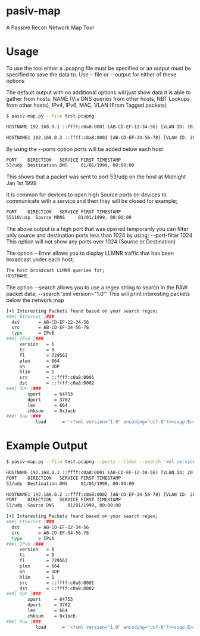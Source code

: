 # pasiv-map
A Passive Recon Network Map Tool

# Usage
To use the tool either a .pcapng file must be specified or an output must be specified to save the data to.
Use --file or --output for either of these options

The default output with no additional options will just show data it is able to gather from hosts. NAME (Via DNS queries from other hosts, NBT Lookups from other hosts), IPv4, IPv6, MAC, VLAN (From Tagged packets)
```bash
$ pasiv-map.py --file test.pcapng

HOSTNAME 192.168.0.1 ::ffff:c0a8:0001 (AB-CD-EF-12-34-56) [VLAN ID: 20]

HOSTNAME1 192.168.0.2 ::ffff:c0a8:0002 (AB-CD-EF-34-56-78) [VLAN ID: 20]
```

By using the --ports option ports will be added below each host
```bash
PORT    DIRECTION   SERVICE FIRST TIMESTAMP
53/udp  Destination DNS     01/01/1999, 00:00:00
```
This shows that a packet was sent to port 53/udp on the host at Midnight Jan 1st 1999

It is common for devices to open high Source ports on devices to communicate with a service and then they will be closed for example;
```bash
PORT    DIRECTION   SERVICE FIRST TIMESTAMP
55110/udp  Source MDNS     01/01/1999, 00:00:00
```
The above output is a high port that was opened temporarily you can filter only source and destination ports less than 1024 by using;
--port-filter 1024
This option will not show any ports over 1024 (Source or Destination)

The option --llmnr allows you to display LLMNR traffic that has been broadcast under each host;
```bash
The host broadcast LLMNR queries for;
HOSTNAME.
```

The option --search allows you to use a regex string to search in the RAW packet data;
--search 'xml version="1.0"'
This will print interesting packets below the network map
```bash
[+] Interesting Packets found based on your search regex;
###[ Ethernet ]###
  dst       = AB-CD-EF-12-34-56
  src       = AB-CD-EF-34-56-78
  type      = IPv6
###[ IPv6 ]###
     version   = 6
     tc        = 0
     fl        = 729563
     plen      = 664
     nh        = UDP
     hlim      = 1
     src       = ::ffff:c0a8:0001
     dst       = ::ffff:c0a8:0002
###[ UDP ]###
        sport     = 64753
        dport     = 3702
        len       = 664
        chksum    = 0x1acb
###[ Raw ]###
           load      = '<?xml version="1.0" encoding="utf-8"?><soap:Envelope xmlns:soap="http://www.w3.org/2003/05/soap-envelope" xmlns:wsa="http://schemas.xmlsoap.org/ws/2004/08/addressing" xmlns:wsd="http://schemas.xmlsoap.org/ws/2005/04/discovery"><soap:Header><wsa:To>urn:schemas-xmlsoap-org:ws:2005:04:discovery</wsa:To><wsa:Action>http://schemas.xmlsoap.org/ws/2005/04/discovery/Resolve</wsa:Action><wsa:MessageID>urn:uuid:6a36987e-8408-4977-b74d-60e1bccbce4d</wsa:MessageID></soap:Header><soap:Body><wsd:Resolve><wsa:EndpointReference><wsa:Address>urn:uuid:c5c8cfab-14f2-566d-8bfe-d8764cbafe81</wsa:Address></wsa:EndpointReference></wsd:Resolve></soap:Body></soap:Envelope>'
```

# Example Output

```bash
$ pasiv-map.py --file test.pcapng --ports --llmnr --search 'xml version="1.0"'

HOSTNAME 192.168.0.1 ::ffff:c0a8:0001 (AB-CD-EF-12-34-56) [VLAN ID: 20]
PORT    DIRECTION   SERVICE FIRST TIMESTAMP
53/udp  Destination DNS     01/01/1999, 00:00:00

HOSTNAME1 192.168.0.2 ::ffff:c0a8:0002 (AB-CD-EF-34-56-78) [VLAN ID: 20]
PORT    DIRECTION   SERVICE FIRST TIMESTAMP
53/udp  Source DNS     01/01/1999, 00:00:00

[+] Interesting Packets found based on your search regex;
###[ Ethernet ]###
  dst       = AB-CD-EF-12-34-56
  src       = AB-CD-EF-34-56-78
  type      = IPv6
###[ IPv6 ]###
     version   = 6
     tc        = 0
     fl        = 729563
     plen      = 664
     nh        = UDP
     hlim      = 1
     src       = ::ffff:c0a8:0001
     dst       = ::ffff:c0a8:0002
###[ UDP ]###
        sport     = 64753
        dport     = 3702
        len       = 664
        chksum    = 0x1acb
###[ Raw ]###
           load      = '<?xml version="1.0" encoding="utf-8"?><soap:Envelope xmlns:soap="http://www.w3.org/2003/05/soap-envelope" xmlns:wsa="http://schemas.xmlsoap.org/ws/2004/08/addressing" xmlns:wsd="http://schemas.xmlsoap.org/ws/2005/04/discovery"><soap:Header><wsa:To>urn:schemas-xmlsoap-org:ws:2005:04:discovery</wsa:To><wsa:Action>http://schemas.xmlsoap.org/ws/2005/04/discovery/Resolve</wsa:Action><wsa:MessageID>urn:uuid:6a36987e-8408-4977-b74d-60e1bccbce4d</wsa:MessageID></soap:Header><soap:Body><wsd:Resolve><wsa:EndpointReference><wsa:Address>urn:uuid:c5c8cfab-14f2-566d-8bfe-d8764cbafe81</wsa:Address></wsa:EndpointReference></wsd:Resolve></soap:Body></soap:Envelope>'
```